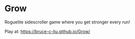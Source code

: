 # Grow
Roguelite sidescroller game where you get stronger every run!

Play at: https://bruce-c-liu.github.io/Grow/
